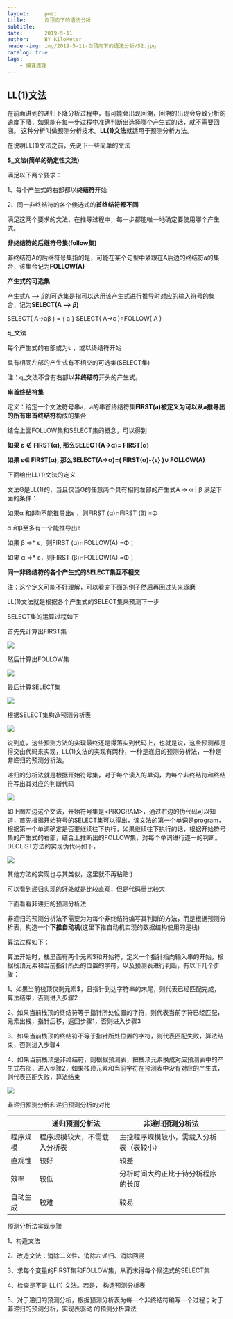 ```yaml
---
layout:     post
title:      自顶向下的语法分析
subtitle:   
date:       2019-5-11
author:     BY KiloMeter
header-img: img/2019-5-11-自顶向下的语法分析/52.jpg
catalog: true
tags:
    - 编译原理
---
```

<head>
    <script src="https://cdn.mathjax.org/mathjax/latest/MathJax.js?config=TeX-AMS-MML_HTMLorMML" type="text/javascript"></script>
    <script type="text/x-mathjax-config">
        MathJax.Hub.Config({
            tex2jax: {
            skipTags: ['script', 'noscript', 'style', 'textarea', 'pre'],
            inlineMath: [['$','$']]
            }
        });
    </script>
</head>

## LL(1)文法

在前面讲到的递归下降分析过程中，有可能会出现回溯，回溯的出现会导致分析的速度下降，如果能在每一步过程中准确判断出选择哪个产生式的话，就不需要回溯。 这种分析叫做预测分析技术。**LL(1)文法**就适用于预测分析方法。

在说明LL(1)文法之前，先说下一些简单的文法

**S_文法(简单的确定性文法)**

满足以下两个要求：

1、每个产生式的右部都以**终结符**开始

2、同一非终结符的各个候选式的**首终结符都不同**

满足这两个要求的文法，在推导过程中，每一步都能唯一地确定要使用哪个产生式。

**非终结符的后继符号集(follow集)**

非终结符A的后继符号集指的是，可能在某个句型中紧跟在A后边的终结符a的集合，该集合记为**FOLLOW(A)**

**产生式的可选集**

产生式A —> $\beta$的可选集是指可以选用该产生式进行推导时对应的输入符号的集合，记为**SELECT(A —> $\beta$)**

SELECT( A→aβ ) = { a }
SELECT( A→ε )=FOLLOW( A ) 

**q_文法**

每个产生式的右部或为ε ，或以终结符开始

具有相同左部的产生式有不相交的可选集(SELECT集)

注：q_文法不含有右部以**非终结符**开头的产生式。


**串首终结符集**

定义：给定一个文法符号串a，a的串首终结符集**FIRST(a)**被定义为可以从a推导出的所有**串首终结符**构成的集合

结合上面FOLLOW集和SELECT集的概念，可以得到

**如果 ε$\notin​$FIRST(α), 那么SELECT(A→α)= FIRST(α)**

**如果 ε∈ FIRST(α), 那么SELECT(A→α)=( FIRST(α)-{ε} )∪ FOLLOW(A)**



下面给出LL(1)文法的定义

文法G是LL(1)的，当且仅当G的任意两个具有相同左部的产生式A → α \| β 满足下面的条件：

如果α 和β均不能推导出ε ，则FIRST (α)∩FIRST (β) =Φ

α 和β至多有一个能推导出ε

如果 β =>* ε，则FIRST (α)∩FOLLOW(A) =Φ；

如果 α =>* ε，则FIRST (β)∩FOLLOW(A) =Φ；


**同一非终结符的各个产生式的SELECT集互不相交**

注：这个定义可能不好理解，可以看完下面的例子然后再回过头来琢磨

LL(1)文法就是根据各个产生式的SELECT集来预测下一步

SELECT集的运算过程如下

首先先计算出FIRST集

![](/img/2019-5-11-自顶向下的语法分析/计算first集.png)

然后计算出FOLLOW集

![](/img/2019-5-11-自顶向下的语法分析/计算follow集.png)

最后计算SELECT集

![](/img/2019-5-11-自顶向下的语法分析/计算select集.png)

根据SELECT集构造预测分析表

![](/img/2019-5-11-自顶向下的语法分析/预测分析表.png)

说到底，这些预测方法的实现最终还是得落实到代码上，也就是说，这些预测都是得交由代码来实现，LL(1)文法的实现有两种，一种是递归的预测分析法，一种是非递归的预测分析法。

递归的分析法就是根据开始符号集，对于每个读入的单词，为每个非终结符和终结符写出其对应的判断代码

![](/img/2019-5-11-自顶向下的语法分析/递归的预测分析.png)

如上图左边这个文法，开始符号集是\<PROGRAM\>，通过右边的伪代码可以知道，首先根据开始符号的SELECT集可以得出，该文法的第一个单词是program，根据第一个单词确定是否要继续往下执行，如果继续往下执行的话，根据开始符号集的产生式的右部，结合上推断出的FOLLOW集，对每个单词进行逐一的判断。DECLIST方法的实现伪代码如下，

![](/img/2019-5-11-自顶向下的语法分析/DISTINCT的伪代码实现.png)

其他方法的实现也与其类似，这里就不再粘贴:)

可以看到递归实现的好处就是比较直观，但是代码量比较大

下面看看非递归的预测分析法

非递归的预测分析法不需要为为每个非终结符编写其判断的方法，而是根据预测分析表，构造一个**下推自动机**(这里下推自动机实现的数据结构使用的是栈)

算法过程如下：

算法开始时，栈里面有两个元素\$和开始符，定义一个指针指向输入串的开始，根据栈顶元素和当前指针所处的位置的字符，以及预测表进行判断，有以下几个步骤：

1、如果当前栈顶仅剩元素\$，且指针到达字符串的末尾，则代表已经匹配完成，算法结束，否则进入步骤2

2、如果当前栈顶的终结符等于指针所处位置的字符，则代表当前字符已经匹配，元素出栈，指针后移，返回步骤1，否则进入步骤3

3、如果当前栈顶的终结符不等于指针所处位置的字符，则代表匹配失败，算法结束，否则进入步骤4

4、如果当前栈顶是非终结符，则根据预测表，把栈顶元素换成对应预测表中的产生式右部，进入步骤2，如果栈顶元素和当前字符在预测表中没有对应的产生式，则代表匹配失败，算法结束

![](/img/2019-5-11-自顶向下的语法分析/非递归的预测分析.png)

非递归预测分析和递归预测分析的对比

|          | 递归预测分析法               | 非递归预测分析法                         |
| -------- | ---------------------------- | ---------------------------------------- |
| 程序规模 | 程序规模较大，不需载入分析表 | 主控程序规模较小，需载入分析表（表较小） |
| 直观性   | 较好                         | 较差                                     |
| 效率     | 较低                         | 分析时间大约正比于待分析程序的长度       |
| 自动生成 | 较难                         | 较易                                     |

预测分析法实现步骤 

1、构造文法

2、改造文法：消除二义性、消除左递归、消除回溯

3、求每个变量的FIRST集和FOLLOW集，从而求得每个候选式的SELECT集

4、检查是不是 LL(1) 文法。若是， 构造预测分析表

5、对于递归的预测分析，根据预测分析表为每一个非终结符编写一个过程；对于非递归的预测分析，实现表驱动
的预测分析算法

